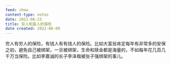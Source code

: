 ```yaml
---
feed: show
content-type: notes
date: 2022-06-23
title: 穷人和富人的保险
date created: 2022-06-09
---
```

穷人有穷人的保险，有钱人有有钱人的保险。比如大富翁肯定每年有非常多的安保之初，避免自己被绑架，一旦被绑架，生命和赎金都是海量的，不如每年花几百几千万当保险。比如李嘉诚的长子李泽楷被张子强绑架的事儿。
